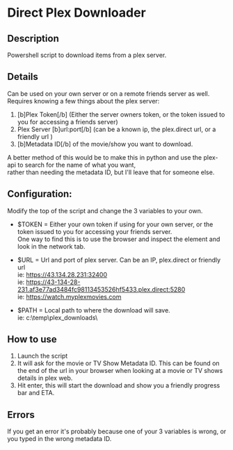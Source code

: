 
# Direct Plex Downloader  

## Description
Powershell script to download items from a plex server.

## Details
Can be used on your own server or on a remote friends server as well.  
Requires knowing a few things about the plex server:  
1. [b]Plex Token[/b] (Either the server owners token, or the token issued to you for accessing a friends server)
2. Plex Server [b]url:port[/b] (can be a known ip, the plex.direct url, or a friendly url )
3. [b]Metadata ID[/b] of the movie/show you want to download.  

A better method of this would be to make this in python and use the plex-api to search for the name of what you want,  
rather than needing the metadata ID, but I'll leave that for someone else.  

## Configuration:
Modify the top of the script and change the 3 variables to your own.  
* $TOKEN = Either your own token if using for your own server, or the token issued to you for accessing your friends server.   
One way to find this is to use the browser and inspect the element and look in the network tab.  

* $URL = Url and port of plex server. Can be an IP, plex.direct or friendly url  
ie: https://43.134.28.231:32400  
ie: https://43-134-28-231.af3e77ad3484fc98113453526hf5433.plex.direct:5280  
ie: https://watch.myplexmovies.com  

* $PATH = Local path to where the download will save.  
ie: c:\temp\plex_downloads\  

## How to use
1. Launch the script
2. It will ask for the movie or TV Show Metadata ID.
This can be found on the end of the url in your browser when looking at a movie or TV shows details in plex web.
3. Hit enter, this will start the download and show you a friendly progress bar and ETA.

## Errors
If you get an error it's probably because one of your 3 variables is wrong, or you typed in the wrong metadata ID.
